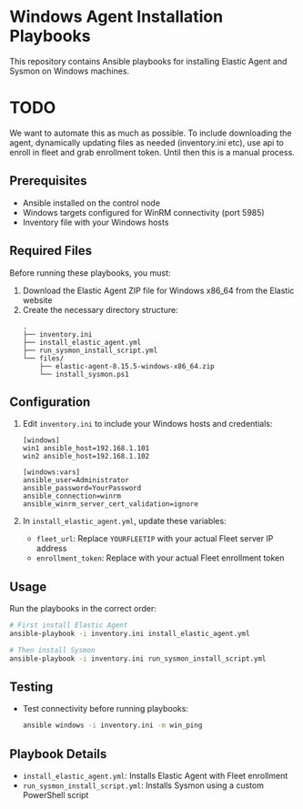 # Windows Agent Installation Playbooks

This repository contains Ansible playbooks for installing Elastic Agent and Sysmon on Windows machines.

# TODO

We want to automate this as much as possible. To include downloading the agent, dynamically updating files as needed (inventory.ini etc), use api to enroll in fleet and grab enrollment token. Until then this is a manual process.

## Prerequisites

- Ansible installed on the control node
- Windows targets configured for WinRM connectivity (port 5985)
- Inventory file with your Windows hosts

## Required Files

Before running these playbooks, you must:

1. Download the Elastic Agent ZIP file for Windows x86_64 from the Elastic website
2. Create the necessary directory structure:
   ```
   .
   ├── inventory.ini
   ├── install_elastic_agent.yml
   ├── run_sysmon_install_script.yml
   └── files/
       ├── elastic-agent-8.15.5-windows-x86_64.zip
       └── install_sysmon.ps1
   ```

## Configuration

1. Edit `inventory.ini` to include your Windows hosts and credentials:
   ```
   [windows]
   win1 ansible_host=192.168.1.101
   win2 ansible_host=192.168.1.102
   
   [windows:vars]
   ansible_user=Administrator
   ansible_password=YourPassword
   ansible_connection=winrm
   ansible_winrm_server_cert_validation=ignore
   ```

2. In `install_elastic_agent.yml`, update these variables:
   - `fleet_url`: Replace `YOURFLEETIP` with your actual Fleet server IP address
   - `enrollment_token`: Replace with your actual Fleet enrollment token

## Usage

Run the playbooks in the correct order:

```bash
# First install Elastic Agent
ansible-playbook -i inventory.ini install_elastic_agent.yml

# Then install Sysmon
ansible-playbook -i inventory.ini run_sysmon_install_script.yml
```

## Testing

- Test connectivity before running playbooks:
  ```bash
  ansible windows -i inventory.ini -m win_ping
  ```

## Playbook Details

- `install_elastic_agent.yml`: Installs Elastic Agent with Fleet enrollment
- `run_sysmon_install_script.yml`: Installs Sysmon using a custom PowerShell script